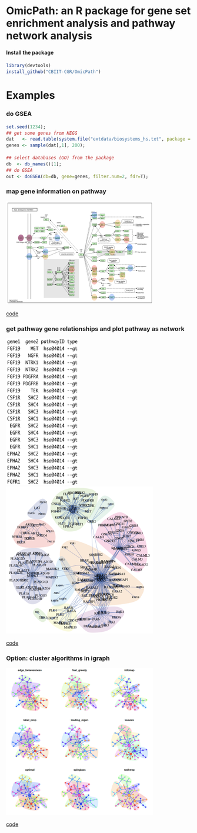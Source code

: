 # OmicPath: an R package for gene set enrichment analysis and pathway network analysis 
#### Install the package
```r
library(devtools)
install_github("CBIIT-CGR/OmicPath")
``` 
 
 
# Examples
### do GSEA
```r
set.seed(1234);
## get some genes from KEGG 
dat   <- read.table(system.file("extdata/biosystems_hs.txt", package = "OmicPath"));
genes <- sample(dat[,1], 200);

## select databases (GO) from the package
db  <- db_names()[1];
## do GSEA
out <- doGSEA(db=db, gene=genes, filter.num=2, fdr=T);
``` 
 
### map gene information on pathway
<img src="examples/02do_KEGGplot.png" width="400" height="280">
  
[code](examples/02do_KEGGplot.R)

### get pathway gene relationships and plot pathway as network
<img src="examples/03data_network.png" width="200" height="400">  <img src="examples/03plot_network.png" width="400" height="400">
  
[code](examples/03plot_network.R)


### Option: cluster algorithms in igraph
<img src="examples/04do_igraph_cluster.png" width="400" height="400">
  
[code](examples/04do_igraph_cluster.R)
